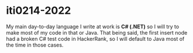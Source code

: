 # iti0214-2022

My main day-to-day language I write at work is **C# (.NET)** so I will try to make most of my code in that or Java. That
being said, the first insert node had a broken C# test code in HackerRank, so I will default to Java most of the time in
those cases.